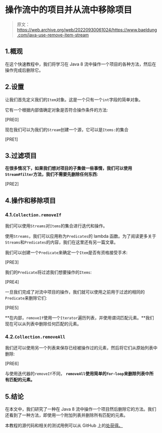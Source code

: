 # 操作流中的项目并从流中移除项目

> 原文：<https://web.archive.org/web/20220930061024/https://www.baeldung.com/java-use-remove-item-stream>

## 1.概观

在这个快速教程中，我们将学习在 Java 8 流中操作一个项目的各种方法，然后在操作完成后删除它。

## 2.设置

让我们首先定义我们的`Item`对象。这是一个只有一个`int`字段的简单对象。

它有一个根据内部值确定对象是否符合操作条件的方法:

[PRE0]

现在我们可以为我们的`Stream`创建一个源，它可以是`Items:`的集合

[PRE1]

## 3.过滤项目

**在很多情况下，如果我们想对项目的子集做一些事情，我们可以使用`Stream#filter`方法，我们不需要先删除任何东西:**

[PRE2]

## 4.操作和移除项目

### 4.1.`Collection.removeIf`

我们可以使用`Streams`对`Items`的集合进行迭代和操作。

使用`Streams`，我们可以应用称为`Predicates`的 lambda 函数。为了阅读更多关于`Streams`和`Predicates`的内容，我们在这里还有另一篇文章。

我们可以创建一个`Predicate`来确定一个`Item`是否有资格接受手术:

[PRE3]

我们的`Predicate`将过滤我们想要操作的`Items`:

[PRE4]

一旦我们完成了对流中项目的操作，我们就可以使用之前用于过滤的相同的`Predicate`来删除它们:

[PRE5]

**在内部，`removeIf`使用一个`Iterator`遍历列表，并使用谓词匹配元素。**我们现在可以从列表中删除任何匹配的元素。

### 4.2.`Collection.removeAll`

我们还可以使用另一个列表来保存已经被操作过的元素，然后将它们从原始列表中删除:

[PRE6]

与使用迭代器的`removeIf`不同， **`removeAll`使用简单的`for-loop`来删除列表中所有匹配的元素。**

## 5.结论

在本文中，我们研究了一种在 Java 8 流中操作一个项目然后删除它的方法。我们还看到了一种方法，即使用一个附加列表并删除所有匹配的元素。

本教程的源代码和相关的测试用例可以从 GitHub 上的[处获得。](https://web.archive.org/web/20221129012400/https://github.com/eugenp/tutorials/tree/master/core-java-modules/core-java-streams-2)